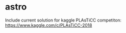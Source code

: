# astro
Include current solution for kaggle PLAsTiCC competiton: https://www.kaggle.com/c/PLAsTiCC-2018
